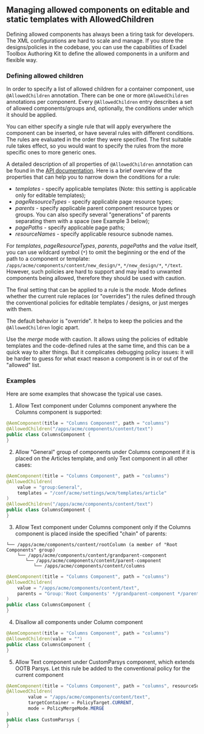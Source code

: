 <!--
layout: content
title: Allowed Components
order: 5
-->

## Managing allowed components on editable and static templates with AllowedChildren

Defining allowed components has always been a tiring task for developers. The XML configurations are hard to scale and manage. If you store the designs/policies in the codebase, you can use the capabilities of Exadel Toolbox Authoring Kit to define the allowed components in a uniform and flexible way.

### Defining allowed children

In order to specify a list of allowed children for a container component, use `@AllowedChildren` annotation.  There can be one or more `@AlowedChildren` annotations per component. Every `@AllowedChildren` entry describes a set of allowed components/groups and, optionally, the conditions under which it should be applied.

You can either specify a single rule that will apply everywhere the component can be inserted, or have several rules with different conditions. The rules are evaluated in the order they were specified. The first suitable rule takes effect, so you would want to specify the rules from the more specific ones to more generic ones.

A detailed description of all properties of `@AllowedChildren` annotation can be found in the [API documentation](https://javadoc.io/doc/com.exadel.etoolbox/etoolbox-authoring-kit-core/latest/com/exadel/aem/toolkit/api/annotations/policies/AllowedChildren.html). Here is a brief overview of the properties that can help you to narrow down the conditions for a rule:
- _templates_ - specify applicable templates (Note: this setting is applicable only for editable templates);
- _pageResourceTypes_ - specify applicable page resource types;
- _parents_ - specify applicable parent component resource types or groups. You can also specify several "generations" of parents separating them with a space (see Example 3 below);
- _pagePaths_ - specify applicable page paths;
- _resourceNames_ - specify applicable resource subnode names.

For _templates_, _pageResourceTypes_, _parents_, _pagePaths_ and the _value_ itself, you can use wildcard symbol (`*`) to omit the beginning or the end of the path to a component or template: `/apps/acme/components/content/new_design/*`, `*/new_design/*`, `*/text`. However, such policies are hard to support and may lead to unwanted components being allowed, therefore they should be used with caution.

The final setting that can be applied to a rule is the _mode_. Mode defines whether the current rule replaces (or "overrides") the rules defined through the conventional policies for editable templates / designs, or just merges with them.

The default behavior is "override". It helps to keep the policies and the `@AllowedChildren` logic apart.

Use the _merge_ mode with caution. It allows using the policies of editable templates and the code-defined rules at the same time, and this can be a quick way to alter things. But it complicates debugging policy issues: it will be harder to guess for what exact reason a component is in or out of the "allowed" list.

### Examples
Here are some examples that showcase the typical use cases.

1. Allow Text component under Columns component anywhere the Columns component is supported:
```java
@AemComponent(title = "Columns Component", path = "columns")
@AllowedChildren("/apps/acme/components/content/text")
public class ColumnsComponent {
}
```

2. Allow "General" group of components under Columns component if it is placed on the Articles template, and only Text component in all other cases:
```java
@AemComponent(title = "Columns Component", path = "columns")
@AllowedChildren(
    value = "group:General",
    templates = "/conf/acme/settings/wcm/templates/article"
)
@AllowedChildren("/apps/acme/components/content/text")
public class ColumnsComponent {
}
```

3. Allow Text component under Columns component only if the Columns component is placed inside the specified "chain" of parents:
``` text
└── /apps/acme/components/content/rootColumn (a member of "Root Components" group)
    └── /apps/acme/components/content/grandparent-component
       └── /apps/acme/components/content/parent-component
          └── /apps/acme/components/content/columns
```
```java
@AemComponent(title = "Columns Component", path = "columns")
@AllowedChildren(
    value = "/apps/acme/components/content/text",
    parents = "Group:'Root Components' */grandparent-component */parent-component"
)
public class ColumnsComponent {
}
```

4. Disallow all components under Column component
```java
@AemComponent(title = "Columns Component", path = "columns")
@AllowedChildren(value = "")
public class ColumnsComponent {
}
```

5. Allow Text component under CustomParsys component, which extends OOTB Parsys. Let this rule be added to the conventional policy for the current component
```java
@AemComponent(title = "Columns Component", path = "columns", resourceSuperType = "wcm/foundation/components/parsys")
@AllowedChildren(
        value = "/apps/acme/components/content/text",
        targetContainer = PolicyTarget.CURRENT,
        mode = PolicyMergeMode.MERGE
)
public class CustomParsys {
}
```
